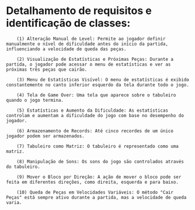 # Detalhamento de requisitos e identificação de classes:
        
        (1) Alteração Manual de Level: Permite ao jogador definir manualmente o nível de dificuldade antes do início da partida, influenciando a velocidade de queda das peças.

        (2) Visualização de Estatísticas e Próximas Peças: Durante a partida, o jogador pode acessar o menu de estatísticas e ver as próximas três peças que cairão.

        (3) Menu de Estatísticas Visível: O menu de estatísticas é exibido constantemente no canto inferior esquerdo da tela durante todo o jogo.
        
        (4) Tela de Game Over: Uma tela que aparece sobre o tabuleiro quando o jogo termina.

        (5) Estatísticas e Aumento da Dificuldade: As estatísticas controlam e aumentam a dificuldade do jogo com base no desempenho do jogador.

        (6) Armazenamento de Records: Até cinco recordes de um único jogador podem ser armazenados.

        (7) Tabuleiro como Matriz: O tabuleiro é representado como uma matriz.

        (8) Manipulação de Sons: Os sons do jogo são controlados através do tabuleiro.

        (9) Mover o Bloco por Direção: A ação de mover o bloco pode ser feita em diferentes direções, como direita, esquerda e para baixo.

        (10) Queda de Peças em Velocidades Variáveis: O método "Cair Peças" está sempre ativo durante a partida, mas a velocidade de queda varia.
